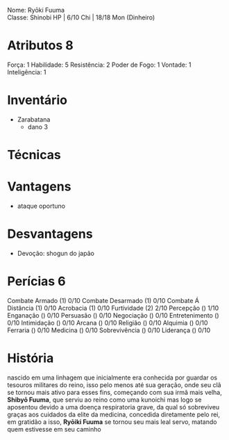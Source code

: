 Nome: Ryōki Fuuma  
Classe: Shinobi 
HP | 6/10
Chi | 18/18
Mon (Dinheiro) 

# Atributos 8
Força: 1
Habilidade: 5
Resistência: 2
Poder de Fogo: 1
Vontade: 1
Inteligência: 1

# Inventário 
- Zarabatana
	- dano 3

# Técnicas 

# Vantagens 
- ataque oportuno

# Desvantagens 
- Devoção: shogun do japão

# Perícias 6
Combate Armado (1) 0/10
Combate Desarmado (1) 0/10
Combate Á Distância (1) 0/10
Acrobacia (1) 0/10
Furtividade (2) 2/10
Percepção () 1/10
Enganação () 0/10
Persuasão () 0/10
Negociação () 0/10
Entretenimento () 0/10
Intimidação () 0/10
Arcana () 0/10
Religião () 0/10
Alquimia () 0/10
Ferraria () 0/10
Medicina () 0/10
Sobrevivência () 0/10
Liderança () 0/10

# História
nascido em uma linhagem que inicialmente era conhecida por guardar os tesouros militares do reino, isso pelo menos até sua geração, onde seu clã se tornou mais ativo para esses fins, começando com sua irmã mais velha, **Shibyō Fuuma**, que serviu ao reino como uma kunoichi mas logo se aposentou devido a uma doença respiratoria grave, da qual só sobreviveu graças aos cuidados da elite da medicina, concedida diretamente pelo rei, em gratidão a isso, **Ryōiki Fuuma** se tornou seu mais leal servo, matando quem estivesse em seu caminho